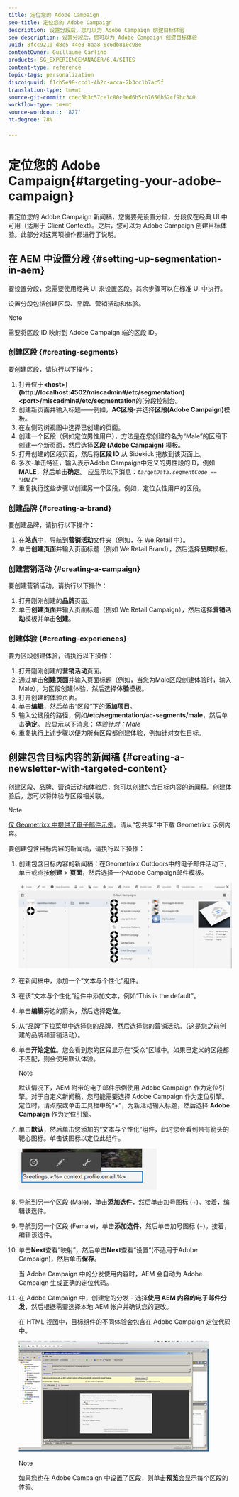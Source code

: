 ```yaml
---
title: 定位您的 Adobe Campaign
seo-title: 定位您的 Adobe Campaign
description: 设置分段后，您可以为 Adobe Campaign 创建目标体验
seo-description: 设置分段后，您可以为 Adobe Campaign 创建目标体验
uuid: 8fcc9210-d8c5-44e3-8aa8-6c6db810c98e
contentOwner: Guillaume Carlino
products: SG_EXPERIENCEMANAGER/6.4/SITES
content-type: reference
topic-tags: personalization
discoiquuid: f1cb5e98-ccd1-4b2c-acca-2b3cc1b7ac5f
translation-type: tm+mt
source-git-commit: cdec5b3c57ce1c80c0ed6b5cb7650b52cf9bc340
workflow-type: tm+mt
source-wordcount: '827'
ht-degree: 78%

---
```



# 定位您的 Adobe Campaign{#targeting-your-adobe-campaign}

要定位您的 Adobe Campaign 新闻稿，您需要先设置分段，分段仅在经典 UI 中可用（适用于 Client Context）。之后，您可以为 Adobe Campaign 创建目标体验。此部分对这两项操作都进行了说明。

## 在 AEM 中设置分段  {#setting-up-segmentation-in-aem}

要设置分段，您需要使用经典 UI 来设置区段。其余步骤可以在标准 UI 中执行。

设置分段包括创建区段、品牌、营销活动和体验。

>[!NOTE]
>
>需要将区段 ID 映射到 Adobe Campaign 端的区段 ID。

### 创建区段 {#creating-segments}

要创建区段，请执行以下操作：

1. 打开位于&#x200B;**&lt;host>](http://localhost:4502/miscadmin#/etc/segmentation)&lt;port>/miscadmin#/etc/segmentation**&#x200B;的[分段控制台。
1. 创建新页面并输入标题——例如，**AC区段**-并选择&#x200B;**区段(Adobe Campaign)**&#x200B;模板。
1. 在左侧的树视图中选择已创建的页面。
1. 创建一个区段（例如定位男性用户），方法是在您创建的名为“Male”的区段下创建一个新页面，然后选择&#x200B;**区段 (Adobe Campaign)** 模板。
1. 打开创建的区段页面，然后将&#x200B;**区段 ID** 从 Sidekick 拖放到该页面上。
1. 多次-单击特征，输入表示Adobe Campaign中定义的男性段的ID，例如&#x200B;**MALE**，然后单击&#x200B;**确定**。 应显示以下消息：*`targetData.segmentCode == "MALE"`*
1. 重复执行这些步骤以创建另一个区段，例如，定位女性用户的区段。

### 创建品牌  {#creating-a-brand}

要创建品牌，请执行以下操作：

1. 在&#x200B;**站点**&#x200B;中，导航到&#x200B;**营销活动**&#x200B;文件夹（例如，在 We.Retail 中）。
1. 单击&#x200B;**创建页面**&#x200B;并输入页面标题（例如 We.Retail Brand），然后选择&#x200B;**品牌**&#x200B;模板。

### 创建营销活动 {#creating-a-campaign}

要创建营销活动，请执行以下操作：

1. 打开刚刚创建的&#x200B;**品牌**&#x200B;页面。
1. 单击&#x200B;**创建页面**&#x200B;并输入页面标题（例如 We.Retail Campaign），然后选择&#x200B;**营销活动**&#x200B;模板并单击&#x200B;**创建**。

### 创建体验  {#creating-experiences}

要为区段创建体验，请执行以下操作：

1. 打开刚刚创建的&#x200B;**营销活动**&#x200B;页面。
1. 通过单击&#x200B;**创建页面**&#x200B;并输入页面标题（例如，当您为Male区段创建体验时，输入Male），为区段创建体验，然后选择&#x200B;**体验**&#x200B;模板。
1. 打开创建的体验页面。
1. 单击&#x200B;**编辑**，然后单击“区段”下的&#x200B;**添加项目**。
1. 输入公线段的路径，例如&#x200B;**/etc/segmentation/ac-segments/male**，然后单击&#x200B;**确定**。 应显示以下消息：*体验针对：Male*
1. 重复执行上述步骤以便为所有区段都创建体验，例如针对女性目标。

## 创建包含目标内容的新闻稿  {#creating-a-newsletter-with-targeted-content}

创建区段、品牌、营销活动和体验后，您可以创建包含目标内容的新闻稿。创建体验后，您可以将体验与区段相关联。

>[!NOTE]
>
>[仅 Geometrixx 中提供了电子邮件示例](/help/sites-developing/we-retail.md)。请从“包共享”中下载 Geometrixx 示例内容。

要创建包含目标内容的新闻稿，请执行以下操作：

1. 创建包含目标内容的新闻稿：在Geometrixx Outdoors中的电子邮件活动下，单击或点按&#x200B;**创建** > **页面**，然后选择一个Adobe Campaign邮件模板。

   ![chlimage_1-188](assets/chlimage_1-188.png)

1. 在新闻稿中，添加一个“文本与个性化”组件。
1. 在该“文本与个性化”组件中添加文本，例如“This is the default”。
1. 单击&#x200B;**编辑**&#x200B;旁边的箭头，然后选择&#x200B;**定位**。
1. 从“品牌”下拉菜单中选择您的品牌，然后选择您的营销活动。（这是您之前创建的品牌和营销活动）。
1. 单击&#x200B;**开始定位**。您会看到您的区段显示在“受众”区域中。如果已定义的区段都不匹配，则会使用默认体验。

   >[!NOTE]
   >
   >默认情况下，AEM 附带的电子邮件示例使用 Adobe Campaign 作为定位引擎。对于自定义新闻稿，您可能需要选择 Adobe Campaign 作为定位引擎。定位时，请点按或单击工具栏中的“+”，为新活动输入标题，然后选择 **Adobe Campaign** 作为定位引擎。

1. 单击&#x200B;**默认**，然后单击您添加的“文本与个性化”组件，此时您会看到带有箭头的靶心图标。单击该图标以定位此组件。

   ![chlimage_1-109](assets/chlimage_1-189.png)

1. 导航到另一个区段 (Male)，单击&#x200B;**添加选件**，然后单击加号图标 (+)。接着，编辑该选件。
1. 导航到另一个区段 (Female)，单击&#x200B;**添加选件**，然后单击加号图标 (+)。接着，编辑该选件。
1. 单击&#x200B;**Next**&#x200B;查看“映射”，然后单击&#x200B;**Next**&#x200B;查看“设置”(不适用于Adobe Campaign)，然后单击&#x200B;**保存**。

   当 Adobe Campaign 中的分发使用内容时，AEM 会自动为 Adobe Campaign 生成正确的定位代码。

1. 在 Adobe Campaign 中，创建您的分发 - 选择&#x200B;**使用 AEM 内容的电子邮件分发**，然后根据需要选择本地 AEM 帐户并确认您的更改。

   在 HTML 视图中，目标组件的不同体验会包含在 Adobe Campaign 定位代码中。

   ![chlimage_1-190](assets/chlimage_1-190.png)

   >[!NOTE]
   >
   >如果您也在 Adobe Campaign 中设置了区段，则单击&#x200B;**预览**&#x200B;会显示每个区段的体验。

